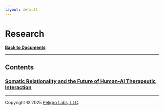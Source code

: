 ```yaml
---
layout: default
---
```

# Research
<b>[Back to Documents](/documents.html)</b>
* * *

## Contents

### [Somatic Relationality and the Future of Human-AI Therapeutic Interaction](https://peligrolabs.github.io/somatic-relationality-white-paper/)

---

Copyright &copy; 2025 [Peligro Labs, LLC](https://peligrolabs.com/).
